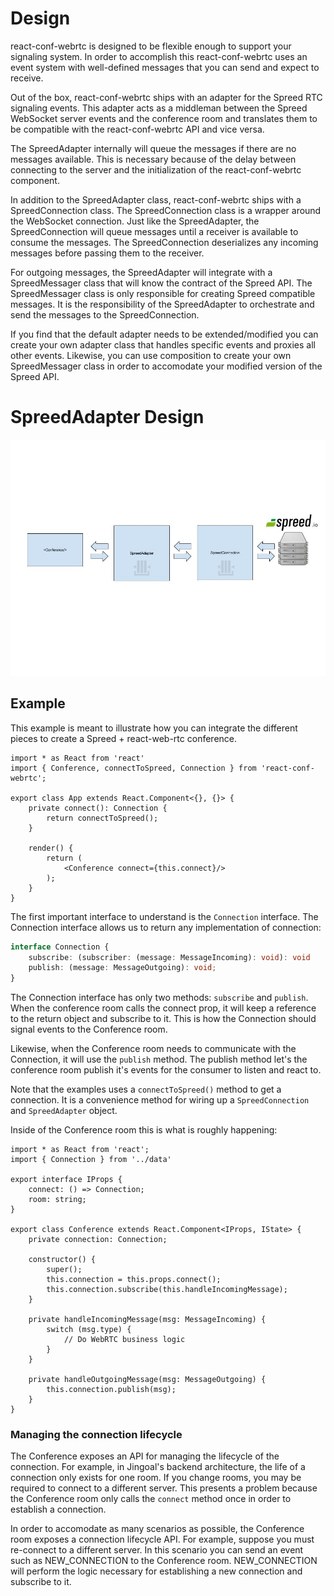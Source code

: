 # Design

react-conf-webrtc is designed to be flexible enough to support your signaling system. In order to accomplish this
react-conf-webrtc uses an event system with well-defined messages that you can send and expect to receive.

Out of the box, react-conf-webrtc ships with an adapter for the Spreed RTC signaling events. This adapter acts
as a middleman between the Spreed WebSocket server events and the conference room and translates them to be
compatible with the react-conf-webrtc API and vice versa.

The SpreedAdapter internally will queue the messages if there are no messages available. This is necessary because
of the delay between connecting to the server and the initialization of the react-conf-webrtc component.

In addition to the SpreedAdapter class, react-conf-webrtc ships with a SpreedConnection class. The SpreedConnection
class is a wrapper around the WebSocket connection. Just like the SpreedAdapter, the SpreedConnection will queue messages
until a receiver is available to consume the messages. The SpreedConnection deserializes any incoming messages before passing
them to the receiver.

For outgoing messages, the SpreedAdapter will integrate with a SpreedMessager class that will know the contract
of the Spreed API. The SpreedMessager class is only responsible for creating Spreed compatible messages. It is the
responsibility of the SpreedAdapter to orchestrate and send the messages to the SpreedConnection.

If you find that the default adapter needs to be extended/modified you can create your own
adapter class that handles specific events and proxies all other events. Likewise, you can
use composition to create your own SpreedMessager class in order to accomodate your modified
version of the Spreed API.

# SpreedAdapter Design

![SpreedAdapter architecture](images/SpreedAdapter.jpg)

## Example

This example is meant to illustrate how you can integrate the different pieces to
create a Spreed + react-web-rtc conference.

```tsx
import * as React from 'react'
import { Conference, connectToSpreed, Connection } from 'react-conf-webrtc';

export class App extends React.Component<{}, {}> {
    private connect(): Connection {
        return connectToSpreed();
    }

    render() {
        return (
            <Conference connect={this.connect}/>
        );
    }
}
```

The first important interface to understand is the `Connection` interface. The Connection
interface allows us to return any implementation of connection:

```ts
interface Connection {
    subscribe: (subscriber: (message: MessageIncoming): void): void
    publish: (message: MessageOutgoing): void;
}
```

The Connection interface has only two methods: `subscribe` and `publish`. When the conference room calls the connect prop,
it will keep a reference to the return object and subscribe to it. This is how the Connection should signal events to the Conference room.

Likewise, when the Conference room needs to communicate with the Connection, it will use the `publish` method. The publish method
let's the conference room publish it's events for the consumer to listen and react to.

Note that the examples uses a `connectToSpreed()` method to get a connection. It is a convenience method for wiring up a
`SpreedConnection` and `SpreedAdapter` object.

Inside of the Conference room this is what is roughly happening:

```tsx
import * as React from 'react';
import { Connection } from '../data'

export interface IProps {
    connect: () => Connection;
    room: string;
}

export class Conference extends React.Component<IProps, IState> {
    private connection: Connection;

    constructor() {
        super();
        this.connection = this.props.connect();
        this.connection.subscribe(this.handleIncomingMessage);
    }

    private handleIncomingMessage(msg: MessageIncoming) {
        switch (msg.type) {
            // Do WebRTC business logic
        }
    }

    private handleOutgoingMessage(msg: MessageOutgoing) {
        this.connection.publish(msg);
    }
}
```

### Managing the connection lifecycle

The Conference exposes an API for managing the lifecycle of the connection. For example, in Jingoal's backend architecture, the life of a connection only exists for one room. If you change rooms,
you may be required to connect to a different server. This presents a problem because the Conference room only calls the `connect` method once in order to establish a connection.

In order to accomodate as many scenarios as possible, the Conference room exposes a connection lifecycle API. For example, suppose you must re-connect to a different server. In this scenario you can send an event such as NEW_CONNECTION to the Conference room. NEW_CONNECTION will perform the logic necessary for establishing a new connection and subscribe to it.

